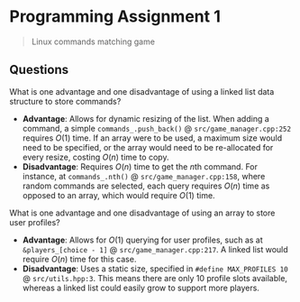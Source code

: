 # Programming Assignment 1

> Linux commands matching game

## Questions

What is one advantage and one disadvantage of using a linked list data structure to store commands?

- **Advantage**: Allows for dynamic resizing of the list. When adding a command, a simple `commands_.push_back()` @ `src/game_manager.cpp:252` requires $O(1)$ time. If an array were to be used, a maximum size would need to be specified, or the array would need to be re-allocated for every resize, costing $O(n)$ time to copy.
- **Disadvantage**: Requires $O(n)$ time to get the $n$th command. For instance, at `commands_.nth()` @ `src/game_manager.cpp:158`, where random commands are selected, each query requires $O(n)$ time as opposed to an array, which would require $O(1)$ time.

What is one advantage and one disadvantage of using an array to store user profiles?

- **Advantage**: Allows for $O(1)$ querying for user profiles, such as at `&players_[choice - 1]` @ `src/game_manager.cpp:217`. A linked list would require $O(n)$ time for this case.
- **Disadvantage**: Uses a static size, specified in `#define MAX_PROFILES 10` @ `src/utils.hpp:3`. This means there are only 10 profile slots available, whereas a linked list could easily grow to support more players.
